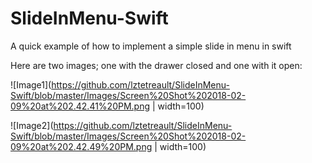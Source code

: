# SlideInMenu-Swift
A quick example of how to implement a simple slide in menu in swift

Here are two images; one with the drawer closed and one with it open:

![Image1](https://github.com/lztetreault/SlideInMenu-Swift/blob/master/Images/Screen%20Shot%202018-02-09%20at%202.42.41%20PM.png | width=100)


![Image2](https://github.com/lztetreault/SlideInMenu-Swift/blob/master/Images/Screen%20Shot%202018-02-09%20at%202.42.49%20PM.png | width=100)
